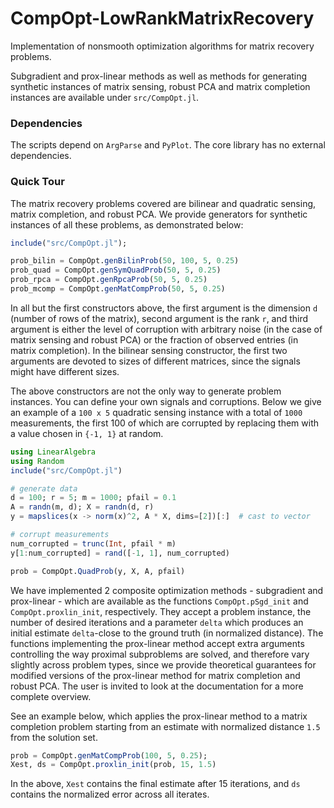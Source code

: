 # CompOpt-LowRankMatrixRecovery
Implementation of nonsmooth optimization algorithms for matrix recovery problems.

Subgradient and prox-linear methods as well as methods for generating
synthetic instances of matrix sensing, robust PCA and matrix completion
instances are available under `src/CompOpt.jl`.

### Dependencies
The scripts depend on `ArgParse` and `PyPlot`. The core library has no external
dependencies.


### Quick Tour
The matrix recovery problems covered are bilinear and quadratic sensing, matrix
completion, and robust PCA. We provide generators for synthetic instances of
all these problems, as demonstrated below:

```julia
include("src/CompOpt.jl");

prob_bilin = CompOpt.genBilinProb(50, 100, 5, 0.25)
prob_quad = CompOpt.genSymQuadProb(50, 5, 0.25)
prob_rpca = CompOpt.genRpcaProb(50, 5, 0.25)
prob_mcomp = CompOpt.genMatCompProb(50, 5, 0.25)
```

In all but the first constructors above, the first argument is the dimension
`d` (number of rows of the matrix), second argument is the rank `r`, and third
argument is either the level of corruption with arbitrary noise (in the case of
matrix sensing and robust PCA) or the fraction of observed entries (in matrix
completion). In the bilinear sensing constructor, the first two arguments are
devoted to sizes of different matrices, since the signals might have different
sizes.

The above constructors are not the only way to generate problem instances. You
can define your own signals and corruptions. Below we give an example of a `100
x 5` quadratic sensing instance with a total of `1000` measurements,
the first 100 of which are corrupted by replacing them with a value chosen in `{-1, 1}` at random.

```julia
using LinearAlgebra
using Random
include("src/CompOpt.jl")

# generate data
d = 100; r = 5; m = 1000; pfail = 0.1
A = randn(m, d); X = randn(d, r)
y = mapslices(x -> norm(x)^2, A * X, dims=[2])[:]  # cast to vector

# corrupt measurements
num_corrupted = trunc(Int, pfail * m)
y[1:num_corrupted] = rand([-1, 1], num_corrupted)

prob = CompOpt.QuadProb(y, X, A, pfail)
```

We have implemented 2 composite optimization methods - subgradient and prox-linear - which are available
as the functions `CompOpt.pSgd_init` and `CompOpt.proxlin_init`, respectively. They accept a problem instance, the number
of desired iterations and a parameter `delta` which produces an initial
estimate `delta`-close to the ground truth (in normalized distance).
The functions implementing the prox-linear method accept extra arguments
controlling the way proximal subproblems are solved, and therefore vary
slightly across problem types, since we provide theoretical guarantees for modified versions of
the prox-linear method for matrix completion and robust PCA. The user is
invited to look at the documentation for a more complete overview.

See an example below, which applies the prox-linear method to a matrix
completion problem starting from an estimate with normalized distance `1.5`
from the solution set.

```julia
prob = CompOpt.genMatCompProb(100, 5, 0.25);
Xest, ds = CompOpt.proxlin_init(prob, 15, 1.5)
```

In the above, `Xest` contains the final estimate after 15 iterations, and `ds`
contains the normalized error across all iterates.
